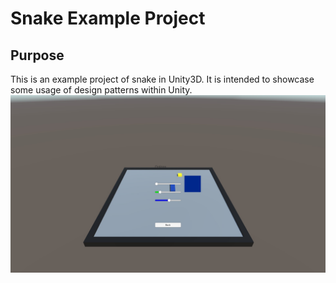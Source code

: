 # Snake Example Project

## Purpose
This is an example project of snake in Unity3D. It is intended to showcase some usage of design patterns within Unity.
![](Screenshots/options.jpg?raw=true "Optional Title")